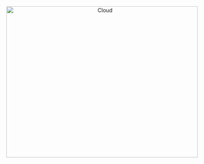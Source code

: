 <div align="center">
    <img src="https://user-images.githubusercontent.com/93485271/155959085-f5e22d4e-8616-4bf4-a55a-130296a04d12.gif" width="100%" height="400" alt="Cloud">
</div>
